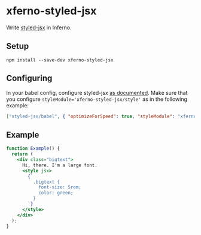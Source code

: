 # xferno-styled-jsx

Write [styled-jsx](https://github.com/zeit/styled-jsx) in Inferno.

## Setup

```
npm install --save-dev xferno-styled-jsx
```

## Configuring

In your babel config, configure styled-jsx [as documented](https://github.com/vercel/styled-jsx#configuration-options). Make sure that you configure `styleModule='xferno-styled-jsx/style'` as in the following example:

```json
["styled-jsx/babel", { "optimizeForSpeed": true, "styleModule": "xferno-styled-jsx/style" }],
```

## Example

```jsx
function Example() {
  return (
    <div class="bigtext">
      Hi, there. I'm a large font.
      <style jsx>
        {`
          .bigtext {
            font-size: 5rem;
            color: green;
          }
        `}
      </style>
    </div>
  );
}
```
